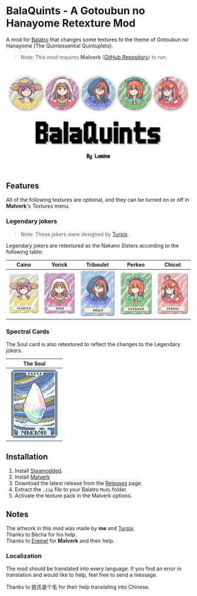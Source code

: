 # BalaQuints - A Gotoubun no Hanayome Retexture Mod

A mod for [Balatro](https://store.steampowered.com/app/2379780/Balatro/) that changes some textures to the theme of Gotoubun no Hanayome (The Quintessential Quintuplets).

> Note: This mod requires **Malverk** ([GitHub Repository](https://github.com/Eremel/Malverk)) to run.

![Thumbnail](/images/thumbnail.jpg)

## Features

All of the following textures are optional, and they can be turned on or off in **Malverk**'s *Textures* menu.

### Legendary jokers

> Note: These jokers were designed by [Turpix](https://turpix.bsky.social).

Legendary jokers are retextured as the Nakano Sisters according to the following table:

| Caino | Yorick | Triboulet | Perkeo | Chicot |
| ----- | ------ | --------- | ------ | ------ |
| ![Ichika](/images/cards/ichika.png) | ![Nino](/images/cards/nino.png) | ![Miku](/images/cards/miku.png) | ![Yotsuba](/images/cards/yotsuba.png)| ![Itsuki](/images/cards/itsuki.png) |

### Spectral Cards

The Soul card is also retextured to reflect the changes to the Legendary jokers.

| The Soul    |
| ----------- |
| ![Nakano Soul](/images/cards/soul.png) |


## Installation

1. Install [Steamodded](https://github.com/Steamodded/smods).
2. Install [Malverk](https://github.com/Eremel/Malverk)
3. Download the latest release from the [Releases](https://github.com/Luuumine/BalaQuints/releases) page.
4. Extract the `.zip` file to your Balatro `Mods` folder.
5. Activate the texture pack in the Malverk options.

## Notes

The artwork in this mod was made by **me** and [Turpix](https://turpix.bsky.social). \
Thanks to Bécha for his help. \
Thanks to [Eremel](https://github.com/Eremel) for **Malverk** and their help.

### Localization

The mod should be translated into every language. If you find an error in translation and would like to help, feel free to send a message.

Thanks to 姓氏是个毛 for their help translating into Chinese.